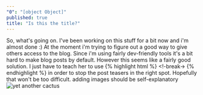 ```yaml
---
"0": "[object Object]"
published: true
title: "Is this the title?"
---
```



So, what's going on.
I've been working on this stuff for a bit now and i'm almost done :)
At the moment i'm trying to figure out a good way to give others access to the blog. Since i'm using fairly dev-friendly tools it's a bit hard to make blog posts by default. However this seems like a fairly good solution. I just have to teach her to use
{% highlight html %}
<!-break->
{% endhighlight %}
in order to stop the post teasers in the right spot.
Hopefully that won't be too difficult.
adding images should be self-explanatory
![yet another cactus]({{site.baseurl}}/http://globe-views.com/dcim/dreams/cactus/cactus-02.jpg)

